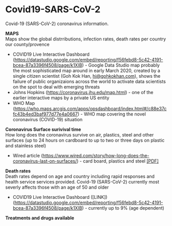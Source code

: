 # Covid19-SARS-CoV-2
Covid-19 (SARS-CoV-2) coronavirus information.

<B>MAPS</B>  
Maps show the global distrributions, infection rates, death rates per country our county/provence
* COVID19 Live Interactive Dashboard (https://datastudio.google.com/embed/reporting/f56febd8-5c42-4191-bcea-87a3396f4508/page/k1XIB) - Google Data Studio map probably the most sophisticated map around in early March 2020, created by a single citizen scientist (Goh Kok Han, hi@gohkokhan.com), shows the failure of public organizaions across the world to activate data scientists on the spot to deal with emerging threats
* Johns Hopkins (https://coronavirus.jhu.edu/map.html) - one of the earlier interactive maps by a private US entity
* WHO Map (https://who.maps.arcgis.com/apps/opsdashboard/index.html#/c88e37cfc43b4ed3baf977d77e4a0667) - WHO map covering the novel coronavirus (COVID-19) situation

<B>Coronavirus Surface surivival time</B>  
How long does the coronavirus survive on air, plastics, steel and other surfaces (up to 24 hours on cardboard to up to two or three days on plastic and stainless steel)
*  Wired article (https://www.wired.com/story/how-long-does-the-coronavirus-last-on-surfaces/) - card board, plastics and steel [[PDF]](https://www.medrxiv.org/content/10.1101/2020.03.09.20033217v1.full.pdf)

<B>Death rates</B>  
Death rates depend on age and country including rapid responses and health service services provided. Covid-19 (SARS-CoV-2) currently most severly affects those with an age of 50 and older

* COVID19 Live Interactive Dashboard ([LINK])(https://datastudio.google.com/embed/reporting/f56febd8-5c42-4191-bcea-87a3396f4508/page/k1XIB)  - currently up to 9% (age dependent)

<B>Treatments and drugs available</B>  
